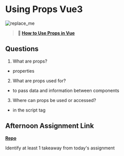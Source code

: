 # Using Props Vue3

![replace_me](https://codeworks.blob.core.windows.net/public/assets/img/illustrations/placeholder.svg)

> **📖 [How to Use Props in Vue](https://codeworksacademy.com/fs-student-guide/resources/wk6/02-Props)**

## Questions

1. What are props?
- properties
2. What are props used for?
-  to pass data and information between components
3. Where can props be used or accessed?
- in the script tag
## Afternoon Assignment Link

**[Repo](https://github.com/BrysonBloom/gregslist_vue)**

Identify at least 1 takeaway from today's assignment
